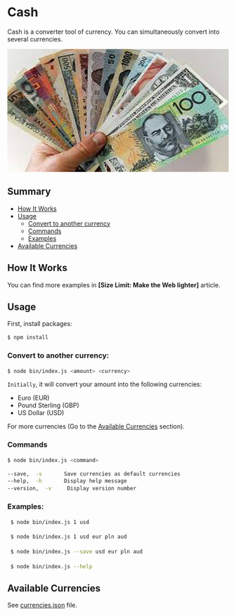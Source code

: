 # Cash

Cash is a converter tool of currency. You can simultaneously convert into several currencies. 

<p align="center">
  <img src="./cover.jpg" 
       width="650" height="280">
</p>

## Summary

- [How It Works](#how-it-works)
- [Usage](#usage)
    - [Convert to another currency](#convert-to-another-currency)
    - [Commands](#commands)
    - [Examples](#examples)
- [Available Currencies](#available-currencies)


## How It Works

You can find more examples in **[Size Limit: Make the Web lighter]** article.

## Usage

First, install packages:

```sh
$ npm install 
```

### Convert to another currency:

```sh
$ node bin/index.js <amount> <currency>
```

`Initially`, it will convert your amount into the following currencies:

* Euro (EUR)
* Pound Sterling (GBP)
* US Dollar (USD)

For more currencies (Go to the [Available Currencies](#available-currencies) section).

### Commands

```sh
$ node bin/index.js <command>
```

```sh
--save,  -s       Save currencies as default currencies
--help,  -h       Display help message
--version,  -v     Display version number
```  

### Examples:

```sh
 $ node bin/index.js 1 usd

 $ node bin/index.js 1 usd eur pln aud

 $ node bin/index.js --save usd eur pln aud

 $ node bin/index.js --help
```  

## Available Currencies

See [currencies.json]("https://github.com/Sajeevan96/3-musketeers/blob/master/cash/lib/currencies.json") file.